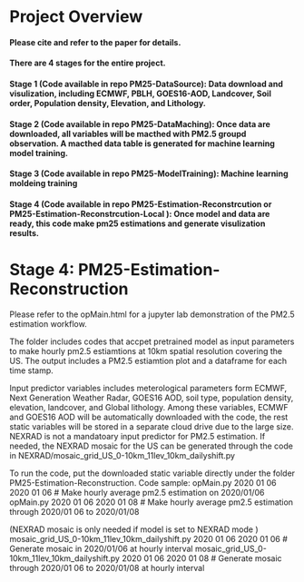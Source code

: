 # Project Overview 
#### Please cite and refer to the paper for details.
#### There are 4 stages for the entire project.
#### Stage 1 (Code available in repo PM25-DataSource): Data download and visulization, including ECMWF, PBLH, GOES16-AOD, Landcover, Soil order, Population density, Elevation, and Lithology.
#### Stage 2 (Code available in repo PM25-DataMaching): Once data are downloaded, all variables will be macthed with PM2.5 groupd observation. A macthed data table is generated for machine learning model training.
#### Stage 3 (Code available in repo PM25-ModelTraining): Machine learning moldeing training
#### Stage 4 (Code available in repo PM25-Estimation-Reconstrcution or PM25-Estimation-Reconstrcution-Local ): Once model and data are ready, this code make pm25 estimations and generate visulization results.



# Stage 4: PM25-Estimation-Reconstruction


Please refer to the opMain.html for a jupyter lab demonstration of the PM2.5 estimation workflow. 


The folder includes codes that accpet pretrained model as input parameters to make hourly pm2.5 estiamtions at 10km spatial resolution covering the US. 
The output includes a PM2.5 estiamtion plot and a dataframe for each time stamp.


Input predictor variables includes meterological parameters form ECMWF, Next Generation Weather Radar, GOES16 AOD, soil type, population density, elevation, 
landcover, and Global lithology. Among these variables, ECMWF and GOES16 AOD will be automatically downloaded with the code, the rest static variables will be stored in a separate cloud drive due to the large size. NEXRAD is not a mandatoary input predictor for PM2.5 estimation. If needed, the NEXRAD mosaic for the US can be generated through the code in NEXRAD/mosaic_grid_US_0-10km_11lev_10km_dailyshift.py



To run the code, put the downloaded static variable directly under the folder PM25-Estimation-Reconstruction.
Code sample:
opMain.py 2020 01 06 2020 01 06   # Make hourly average pm2.5 estimation on 2020/01/06 
opMain.py 2020 01 06 2020 01 08   # Make hourly average pm2.5 estimation through  2020/01 06 to 2020/01/08 

(NEXRAD mosaic is only needed if model is set to NEXRAD mode )
mosaic_grid_US_0-10km_11lev_10km_dailyshift.py 2020 01 06 2020 01 06 # Generate mosaic in 2020/01/06 at hourly interval 
mosaic_grid_US_0-10km_11lev_10km_dailyshift.py 2020 01 06 2020 01 08 # Generate mosaic through 2020/01 06 to 2020/01/08 at hourly interval






